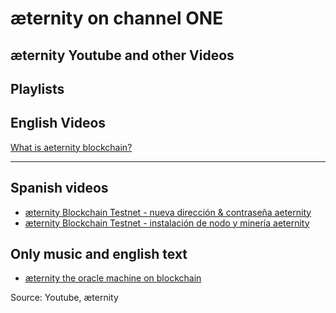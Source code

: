 # æternity on channel ONE


## æternity Youtube and other Videos

## Playlists

## English Videos

[What is aeternity blockchain?](https://www.youtube.com/watch?v=F9cqkdx1Llo)


***
## Spanish videos

* [æternity Blockchain Testnet - nueva dirección & contraseña aeternity](https://www.youtube.com/watch?v=ZPBSYMzeHNw)
* [æternity Blockchain Testnet - instalación de nodo y minería aeternity](https://www.youtube.com/watch?v=bRkzGQo3nDA)

## Only music and english text
* [æternity the oracle machine on blockchain](https://www.youtube.com/watch?v=lqP59HWnDus)



Source:
Youtube, æternity